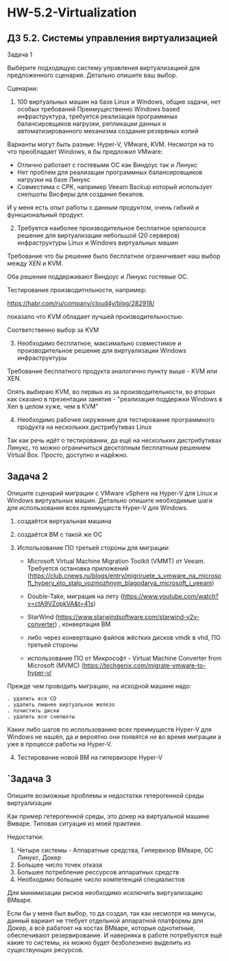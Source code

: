 # HW-5.2-Virtualization

##  ДЗ 5.2. Системы управления виртуализацией

  Задача 1

  Выберите подходящую систему управления виртуализацией для предложенного сценария. 
  Детально опишите ваш выбор.

  Сценарии:

  1.  100 виртуальных машин на базе Linux и Windows, общие задачи, нет особых требований
Преимущественно Windows based инфраструктура, требуется реализация программных балансировщиков нагрузки, 
репликации данных и автоматизированного механизма создания резервных копий

Варианты могут быть разные: Hyper-V, VMware, KVM. Несмотря на то что преобладает Windows, 
я бы предложил VMware:

- Отлично работает с гостевыми ОС как Виндоус так и Линукс
- Нет проблем для реализации программных балансировщиков нагрузки на базе Линукс
- Совместима с СРК, например Veeam Backup который использует снепшоты Висферы для создания бекапов.

И у меня есть опыт работы с данным продуктом, очень гибкий и функциональный продукт.


2.  Требуется наиболее производительное бесплатное opensource решение для виртуализации небольшой (20 серверов) 
инфраструктуры Linux и Windows виртуальных машин

Требование что бы решение было бесплатное ограничивает наш выбор между XEN и KVM.

Оба решения поддерживают Виндоус и Линукс гостевые ОС.

Тестирование производитнльности, например:

https://habr.com/ru/company/cloud4y/blog/282918/

показало что KVM обладает лучшей производительностью.

Соответственно выбор за KVM


3.  Необходимо бесплатное, максимально совместимое и производительное решение для виртуализации 
Windows инфраструктуры

Требование бесплатного продукта аналогично пункту выше - KVM или XEN.

Опять выбираю KVM, во первых из за производительности, во вторых как сказано в презентации
занятия - "реализация поддержки Windows в Xen в целом хуже, чем в KVM"


4.  Необходимо рабочее окружение для тестирование программного продукта на нескольких дистрибутивах Linux

Так как речь идёт о тестировании, да ещё на нескольких дистрибутивах Линукс, то
можно ограничиться десктопным бесплатным решением Virtual Box. Просто, доступно и надёжно.

##  Задача 2
Опишите сценарий миграции с VMware vSphere на Hyper-V для Linux и Windows виртуальных машин. 
Детально опишите необходимые шаги для использования всех преимуществ Hyper-V для Windows.


1. создаётся виртуальная машина
2. создаётся ВМ с такой же ОС
3. Использование ПО третьей стороны для миграции:
	
	- Microsoft Virtual Machine Migration Toolkit (VMMT) от Veeam. Требуется остановка приложений
(https://club.cnews.ru/blogs/entry/migriruete_s_vmware_na_microsoft_hyperv_eto_stalo_vozmozhnym_blagodarya_microsoft_i_veeam)
	
	- Double-Take, миграция на лету (https://www.youtube.com/watch?v=ctA9VZopkVA&t=41s)
	- StarWind (https://www.starwindsoftware.com/starwind-v2v-converter) , конвертация ВМ
	- либо через конвертацию файлов жёстких дисков vmdk в  vhd, ПО третьей стороны

	- использование ПО от Микрософт - Virtual Machine Converter from Microsoft (MVMC) 
	(https://techgenix.com/migrate-vmware-to-hyper-v/

  Прежде чем проводить миграцию, на исходной машине надо:

	. удалить все CD
	. удалить лишнее виртуальное железо
	. почистить диски
	. удалить все снепшоты


Каких либо шагов по использованию всех преимуществ Hyper-V для Windows не нашёл, да и вероятно они  появятся
не во время миграции а уже в процессе работы на Hyper-V.

4. Тестирование новой ВМ на гипервизоре Hyper-V 



##  `Задача 3
Опишите возможные проблемы и недостатки гетерогенной среды виртуализации

Как пример гетерогенной среды, это докер на виртуальной машине Вмваре. 
Типовая ситуация из моей практики.


Недостатки:

1. Четыре системы - Аппаратные средства, Гипервизор ВМваре, ОС Линукс, Докер
2. Большее число точек отказа
3. Большее потребление рессурсов аппаратных средств
4. Необходимо большее число компетенций специалистов

Для минимизации рисков необходимо исключить виртуализацию ВМваре.

Если бы у меня был выбор, то да создал, так как несмотря на минусы, данный вариант не ттебует отдельной
аппаратной платформы для Докер, а всё рабатоет на хостах ВМваре, которые однотипные, обеспечивают резервирование.
И наверняка в работе потребуются ещё какие то системы, их можно будет безболезнено
выделить из существующих ресурсов.




















